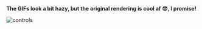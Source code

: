 **The GIFs look a bit hazy, but the original rendering is cool af 😎, I promise!**

![controls](https://user-images.githubusercontent.com/23444642/91199470-8fbec980-e71b-11ea-9624-8ef0f0592f60.gif)
